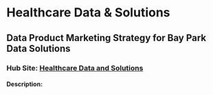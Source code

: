 # Healthcare Data & Solutions
## Data Product Marketing Strategy for Bay Park Data Solutions  
### Hub Site: [Healthcare Data and Solutions](https://arcg.is/W4v040)  
#### Description:  
